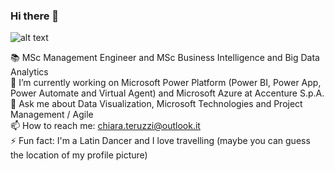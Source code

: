 ### Hi there 👋
![alt text](https://i.pinimg.com/originals/fc/ec/79/fcec797f703701aa371eb9042db915e7.gif)

📚 MSc Management Engineer and MSc Business Intelligence and Big Data Analytics  
🔭 I’m currently working on Microsoft Power Platform (Power BI, Power App, Power Automate and Virtual Agent) and Microsoft Azure at Accenture S.p.A.  
💬 Ask me about Data Visualization, Microsoft Technologies and Project Management / Agile  
📫 How to reach me: chiara.teruzzi@outlook.it  
⚡ Fun fact: I'm a Latin Dancer and I love travelling (maybe you can guess the location of my profile picture)  



<!--
**ChiaraTeruzzi/ChiaraTeruzzi** is a ✨ _special_ ✨ repository because its `README.md` (this file) appears on your GitHub profile.

Here are some ideas to get you started:

- 👯 I’m looking to collaborate on ...
- 🤔 I’m looking for help with ...
- 😄 Pronouns: ...
-->
